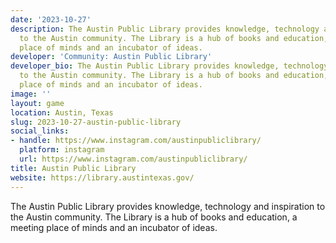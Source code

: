 ```yaml
---
date: '2023-10-27'
description: The Austin Public Library provides knowledge, technology and inspiration
  to the Austin community. The Library is a hub of books and education, a meeting
  place of minds and an incubator of ideas.
developer: 'Community: Austin Public Library'
developer_bio: The Austin Public Library provides knowledge, technology and inspiration
  to the Austin community. The Library is a hub of books and education, a meeting
  place of minds and an incubator of ideas.
image: ''
layout: game
location: Austin, Texas
slug: 2023-10-27-austin-public-library
social_links:
- handle: https://www.instagram.com/austinpubliclibrary/
  platform: instagram
  url: https://www.instagram.com/austinpubliclibrary/
title: Austin Public Library
website: https://library.austintexas.gov/
---
```


The Austin Public Library provides knowledge, technology and inspiration to the Austin community. The Library is a hub of books and education, a meeting place of minds and an incubator of ideas.